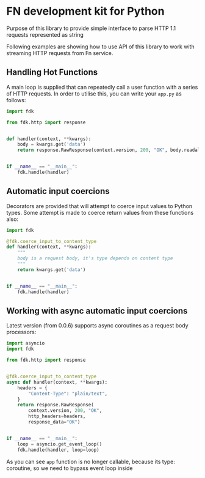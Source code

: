 FN development kit for Python
=============================

Purpose of this library to provide simple interface to parse HTTP 1.1 requests represented as string

Following examples are showing how to use API of this library to work with streaming HTTP requests from Fn service.

Handling Hot Functions
----------------------

A main loop is supplied that can repeatedly call a user function with a series of HTTP requests.
In order to utilise this, you can write your `app.py` as follows:

```python
import fdk

from fdk.http import response


def handler(context, **kwargs):
    body = kwargs.get('data')
    return response.RawResponse(context.version, 200, "OK", body.readall())


if __name__ == "__main__":
    fdk.handle(handler)

```

Automatic input coercions
-------------------------

Decorators are provided that will attempt to coerce input values to Python types.
Some attempt is made to coerce return values from these functions also:

```python
import fdk

@fdk.coerce_input_to_content_type
def handler(context, **kwargs):
    """
    body is a request body, it's type depends on content type
    """
    return kwargs.get('data')


if __name__ == "__main__":
    fdk.handle(handler)

```

Working with async automatic input coercions
--------------------------------------------

Latest version (from 0.0.6) supports async coroutines as a request body processors:
```python
import asyncio
import fdk

from fdk.http import response


@fdk.coerce_input_to_content_type
async def handler(context, **kwargs):
    headers = {
        "Content-Type": "plain/text",
    }
    return response.RawResponse(
        context.version, 200, "OK",
        http_headers=headers,
        response_data="OK")


if __name__ == "__main__":
    loop = asyncio.get_event_loop()
    fdk.handle(handler, loop=loop)

```
As you can see `app` function is no longer callable, because its type: coroutine, so we need to bypass event loop inside 
